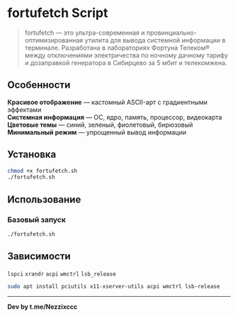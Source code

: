 # **fortufetch** Script

> fortufetch — это ультра-современная и провинциально-оптимизированная утилита для вывода системной информации в терминале.
> Разработана в лабораториях Фортуна Телеком® между отключениями электричества по ночному дачному тарифу и дозаправкой генератора в Сибирцево за 5 мбит и телекомжена.

## Особенности

**Красивое отображение** — кастомный ASCII-арт с градиентными эффектами  
**Системная информация** — ОС, ядро, память, процессор, видеокарта  
**Цветовые темы** — синий, зеленый, фиолетовый, бирюзовый  
**Минимальный режим** — упрощенный вывод информации

## Установка

```bash
chmod +x fortufetch.sh
./fortufetch.sh
```

## Использование

### Базовый запуск
```bash
./fortufetch.sh
```

## Зависимости

`lspci` `xrandr` `acpi` `wmctrl` `lsb_release`

```bash
sudo apt install pciutils x11-xserver-utils acpi wmctrl lsb-release
```

---

**Dev by t.me/Nezzixccc**
